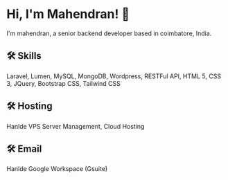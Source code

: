 
# Hi, I'm Mahendran! 👋

I'm mahendran, a senior backend developer based in coimbatore, India.

## 🛠 Skills
Laravel, Lumen, MySQL, MongoDB, Wordpress, RESTFul API, HTML 5, CSS 3, JQuery, Bootstrap CSS, Tailwind CSS

## 🛠 Hosting
Hanlde VPS Server Management, Cloud Hosting

## 🛠 Email 
Hanlde Google Workspace (Gsuite)
